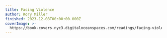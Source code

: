 ```yaml
---
title: Facing Violence
author: Rory Miller
finished: 2023-12-08T00:00:00.000Z
coverImage: >-
  https://book-covers.nyc3.digitaloceanspaces.com/readings/facing-violence-01.jpg
---
```

